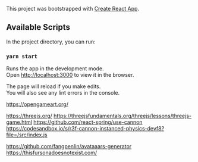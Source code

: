 This project was bootstrapped with [Create React App](https://github.com/facebook/create-react-app).

## Available Scripts

In the project directory, you can run:

### `yarn start`

Runs the app in the development mode.<br />
Open [http://localhost:3000](http://localhost:3000) to view it in the browser.

The page will reload if you make edits.<br />
You will also see any lint errors in the console.

https://opengameart.org/

https://threejs.org/
https://threejsfundamentals.org/threejs/lessons/threejs-game.html
https://github.com/react-spring/use-cannon
https://codesandbox.io/s/r3f-cannon-instanced-physics-devf8?file=/src/index.js

https://github.com/fangpenlin/avataaars-generator
https://thisfursonadoesnotexist.com/
